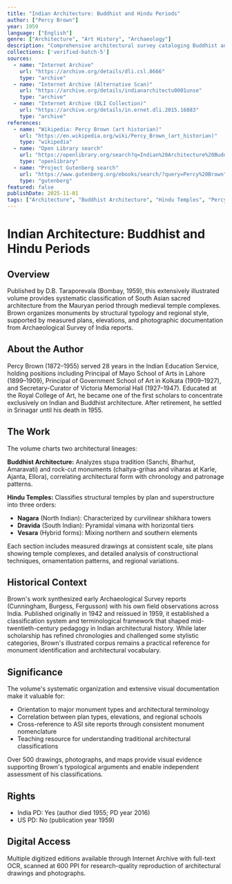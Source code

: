 ```yaml
---
title: "Indian Architecture: Buddhist and Hindu Periods"
author: ["Percy Brown"]
year: 1959
language: ["English"]
genre: ["Architecture", "Art History", "Archaeology"]
description: "Comprehensive architectural survey cataloging Buddhist and Hindu monuments from Mauryan period through medieval temples, analyzing structural typologies (stupas, chaitya-grihas, viharas, and temple forms in Nagara, Dravida, and Vesara styles) with over 500 measured drawings, photographs, and site plans."
collections: ['verified-batch-5']
sources:
  - name: "Internet Archive"
    url: "https://archive.org/details/dli.csl.8666"
    type: "archive"
  - name: "Internet Archive (Alternative Scan)"
    url: "https://archive.org/details/indianarchitectu0001unse"
    type: "archive"
  - name: "Internet Archive (DLI Collection)"
    url: "https://archive.org/details/in.ernet.dli.2015.16883"
    type: "archive"
references:
  - name: "Wikipedia: Percy Brown (art historian)"
    url: "https://en.wikipedia.org/wiki/Percy_Brown_(art_historian)"
    type: "wikipedia"
  - name: "Open Library search"
    url: "https://openlibrary.org/search?q=Indian%20Architecture%20Buddhist%20Hindu%20Periods%20Percy%20Brown"
    type: "openlibrary"
  - name: "Project Gutenberg search"
    url: "https://www.gutenberg.org/ebooks/search/?query=Percy%20Brown"
    type: "gutenberg"
featured: false
publishDate: 2025-11-01
tags: ["Architecture", "Buddhist Architecture", "Hindu Temples", "Percy Brown", "Art History", "Archaeological Survey", "Nagara", "Dravida", "Stupas", "Temple Architecture"]
---
```


# Indian Architecture: Buddhist and Hindu Periods

## Overview

Published by D.B. Taraporevala (Bombay, 1959), this extensively illustrated volume provides systematic classification of South Asian sacred architecture from the Mauryan period through medieval temple complexes. Brown organizes monuments by structural typology and regional style, supported by measured plans, elevations, and photographic documentation from Archaeological Survey of India reports.

## About the Author

Percy Brown (1872–1955) served 28 years in the Indian Education Service, holding positions including Principal of Mayo School of Arts in Lahore (1899–1909), Principal of Government School of Art in Kolkata (1909–1927), and Secretary-Curator of Victoria Memorial Hall (1927–1947). Educated at the Royal College of Art, he became one of the first scholars to concentrate exclusively on Indian and Buddhist architecture. After retirement, he settled in Srinagar until his death in 1955.

## The Work

The volume charts two architectural lineages:

**Buddhist Architecture:** Analyzes stupa tradition (Sanchi, Bharhut, Amaravati) and rock-cut monuments (chaitya-grihas and viharas at Karle, Ajanta, Ellora), correlating architectural form with chronology and patronage patterns.

**Hindu Temples:** Classifies structural temples by plan and superstructure into three orders:
- **Nagara** (North Indian): Characterized by curvilinear shikhara towers
- **Dravida** (South Indian): Pyramidal vimana with horizontal tiers
- **Vesara** (Hybrid forms): Mixing northern and southern elements

Each section includes measured drawings at consistent scale, site plans showing temple complexes, and detailed analysis of constructional techniques, ornamentation patterns, and regional variations.

## Historical Context

Brown's work synthesized early Archaeological Survey reports (Cunningham, Burgess, Fergusson) with his own field observations across India. Published originally in 1942 and reissued in 1959, it established a classification system and terminological framework that shaped mid-twentieth-century pedagogy in Indian architectural history. While later scholarship has refined chronologies and challenged some stylistic categories, Brown's illustrated corpus remains a practical reference for monument identification and architectural vocabulary.

## Significance

The volume's systematic organization and extensive visual documentation make it valuable for:
- Orientation to major monument types and architectural terminology
- Correlation between plan types, elevations, and regional schools
- Cross-reference to ASI site reports through consistent monument nomenclature
- Teaching resource for understanding traditional architectural classifications

Over 500 drawings, photographs, and maps provide visual evidence supporting Brown's typological arguments and enable independent assessment of his classifications.

## Rights

- India PD: Yes (author died 1955; PD year 2016)
- US PD: No (publication year 1959)

## Digital Access

Multiple digitized editions available through Internet Archive with full-text OCR, scanned at 600 PPI for research-quality reproduction of architectural drawings and photographs.
